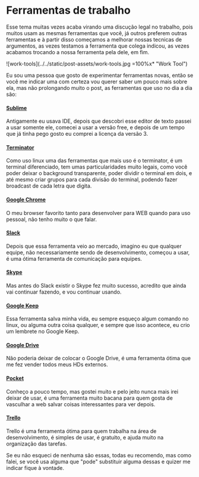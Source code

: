 # Ferramentas de trabalho

Esse tema muitas vezes acaba virando uma discução legal no trabalho, pois muitos usam as mesmas ferramentas que você, já outros preferem outras ferramentas e à partir disso começamos a melhorar nossas tecnicas de argumentos, as vezes testamos a ferramenta que colega indicou, as vezes acabamos trocando a nossa ferramenta pela dele, em fim.

![work-tools](../../static/post-assets/work-tools.jpg =100%x* "Work Tool")

Eu sou uma pessoa que gosto de experimentar ferramentas novas, então se você me indicar uma com certeza vou querer saber um pouco mais sobre ela, mas não prolongando muito o post, as ferramentas que uso no dia a dia são:

#### <a href="https://www.sublimetext.com/" target="_blank">Sublime</a>

Antigamente eu usava IDE, depois que descobri esse editor de texto passei a usar somente ele, comecei a usar a versão free, e depois de um tempo que já tinha pego gosto eu comprei a licença da versão 3.

#### <a href="http://gnometerminator.blogspot.com.br/p/introduction.html" target="_blank">Terminator</a>

Como uso linux uma das ferramentas que mais uso é o terminator, é um terminal diferenciado, tem umas particularidades muito legais, como você poder deixar o background transparente, poder dividir o terminal em dois, e até mesmo criar grupos para cada divisão do terminal, podendo fazer broadcast de cada letra que digita.

#### <a href="https://www.google.com/chrome/" target="_blank">Google Chrome</a>

O meu browser favorito tanto para desenvolver para WEB quando para uso pessoal, não tenho muito o que falar.

#### <a href="https://slack.com/" target="_blank">Slack</a>

Depois que essa ferramenta veio ao mercado, imagino eu que qualquer equipe, não necessariamente sendo de desenvolvimento, começou a usar, é uma ótima ferramenta de comunicação para equipes.

#### <a href="http://www.skype.com/" target="_blank">Skype</a>

Mas antes do Slack existir o Skype fez muito sucesso, acredito que ainda vai continuar fazendo, e vou continuar usando.

#### <a href="https://keep.google.com/" target="_blank">Google Keep</a>

Essa ferramenta salva minha vida, eu sempre esqueço algum comando no linux, ou alguma outra coisa qualquer, e sempre que isso acontece, eu crio um lembrete no Google Keep.

#### <a href="https://drive.google.com/" target="_blank">Google Drive</a>

Não poderia deixar de colocar o Google Drive, é uma ferramenta ótima que me fez vender todos meus HDs externos.

#### <a href="https://getpocket.com/" target="_blank">Pocket</a>

Conheço a pouco tempo, mas gostei muito e pelo jeito nunca mais irei deixar de usar, é uma ferramenta muito bacana para quem gosta de vasculhar a web salvar coisas interessantes para ver depois.

#### <a href="https://trello.com/" target="_blank">Trello</a>

Trello é uma ferramenta ótima para quem trabalha na área de desenvolvimento, é simples de usar, é gratuito, e ajuda muito na organização das tarefas.

Se eu não esqueci de nenhuma são essas, todas eu recomendo, mas como falei, se você usa alguma que "pode" substituir alguma dessas e quizer me indicar fique à vontade.
